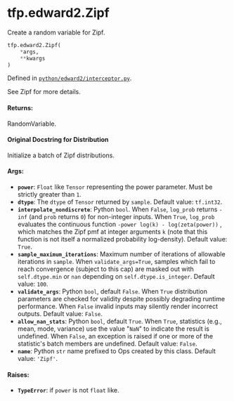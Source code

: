 <div itemscope itemtype="http://developers.google.com/ReferenceObject">
<meta itemprop="name" content="tfp.edward2.Zipf" />
<meta itemprop="path" content="Stable" />
</div>

# tfp.edward2.Zipf

Create a random variable for Zipf.

``` python
tfp.edward2.Zipf(
    *args,
    **kwargs
)
```



Defined in [`python/edward2/interceptor.py`](https://github.com/tensorflow/probability/tree/master/tensorflow_probability/python/edward2/interceptor.py).

<!-- Placeholder for "Used in" -->

See Zipf for more details.

#### Returns:

RandomVariable.


#### Original Docstring for Distribution

Initialize a batch of Zipf distributions.

#### Args:


* <b>`power`</b>: `Float` like `Tensor` representing the power parameter. Must be
  strictly greater than `1`.
* <b>`dtype`</b>: The `dtype` of `Tensor` returned by `sample`.
  Default value: `tf.int32`.
* <b>`interpolate_nondiscrete`</b>: Python `bool`. When `False`, `log_prob` returns
  `-inf` (and `prob` returns `0`) for non-integer inputs. When `True`,
  `log_prob` evaluates the continuous function `-power log(k) -
  log(zeta(power))` , which matches the Zipf pmf at integer arguments `k`
  (note that this function is not itself a normalized probability
  log-density).
  Default value: `True`.
* <b>`sample_maximum_iterations`</b>: Maximum number of iterations of allowable
  iterations in `sample`. When `validate_args=True`, samples which fail to
  reach convergence (subject to this cap) are masked out with
  `self.dtype.min` or `nan` depending on `self.dtype.is_integer`.
  Default value: `100`.
* <b>`validate_args`</b>: Python `bool`, default `False`. When `True` distribution
  parameters are checked for validity despite possibly degrading runtime
  performance. When `False` invalid inputs may silently render incorrect
  outputs.
  Default value: `False`.
* <b>`allow_nan_stats`</b>: Python `bool`, default `True`. When `True`, statistics
  (e.g., mean, mode, variance) use the value "`NaN`" to indicate the
  result is undefined. When `False`, an exception is raised if one or more
  of the statistic's batch members are undefined.
  Default value: `False`.
* <b>`name`</b>: Python `str` name prefixed to Ops created by this class.
  Default value: `'Zipf'`.


#### Raises:


* <b>`TypeError`</b>: if `power` is not `float` like.